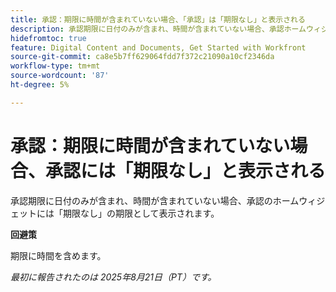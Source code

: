 ```yaml
---
title: 承認：期限に時間が含まれていない場合、「承認」は「期限なし」と表示される
description: 承認期限に日付のみが含まれ、時間が含まれていない場合、承認ホームウィジェットには期限なしの期限として表示されます。
hidefromtoc: true
feature: Digital Content and Documents, Get Started with Workfront
source-git-commit: ca8e5b7ff629064fdd7f372c21090a10cf2346da
workflow-type: tm+mt
source-wordcount: '87'
ht-degree: 5%

---
```



# 承認：期限に時間が含まれていない場合、承認には「期限なし」と表示される

承認期限に日付のみが含まれ、時間が含まれていない場合、承認のホームウィジェットには「期限なし」の期限として表示されます。

**回避策**

期限に時間を含めます。

_最初に報告されたのは 2025年8月21日（PT）です。_
